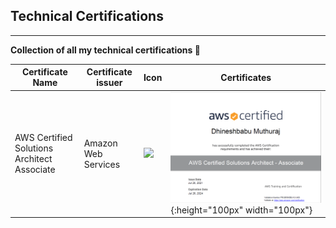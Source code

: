 ## Technical Certifications
---------------------------
<b>Collection of all my technical certifications </b> :cowboy_hat_face:

| Certificate Name | Certificate issuer | Icon |Certificates |
|---|-------------------|------|---------------|
|AWS Certified Solutions Architect Associate |Amazon Web Services |![](https://img.shields.io/badge/Amazon_AWS-FF9900?style=for-the-badge&logo=amazonaws&logoColor=white)| ![alt](https://github.com/dhineshbabu/TechnicalCertifications/blob/main/images/Certification_AWSSAA.png){:height="100px" width="100px"} |